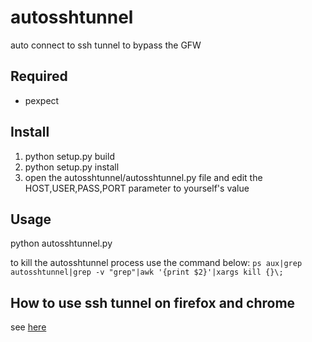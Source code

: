 autosshtunnel
=============

auto connect to ssh tunnel to bypass the GFW

Required
-------------
* pexpect

Install
-------------
1. python setup.py build
2. python setup.py install
3. open the autosshtunnel/autosshtunnel.py file and edit the HOST,USER,PASS,PORT parameter to yourself's value

Usage
-------------
python autosshtunnel.py

to kill the autosshtunnel process use the command below:
`ps aux|grep autosshtunnel|grep -v "grep"|awk '{print $2}'|xargs kill {}\;`

How to use ssh tunnel on firefox and chrome
-------------
see [here](http://www.luochunhui.com/%E4%BD%BF%E7%94%A8ssh%E9%9A%A7%E9%81%93%E7%BF%BB%E5%A2%99/)
